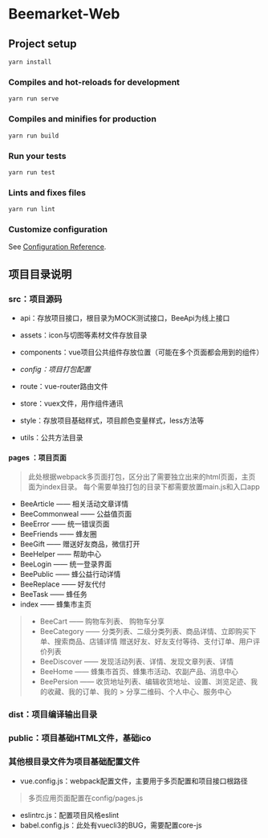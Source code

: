 # Beemarket-Web

## Project setup

```shell
yarn install
```

### Compiles and hot-reloads for development

```shell
yarn run serve
```

### Compiles and minifies for production

```shell
yarn run build
```

### Run your tests

```shell
yarn run test
```

### Lints and fixes files

```shell
yarn run lint
```

### Customize configuration

See [Configuration Reference](https://cli.vuejs.org/config/).

## 项目目录说明

### **src**：项目源码

* api：存放项目接口，根目录为MOCK测试接口，BeeApi为线上接口
* assets：icon与切图等素材文件存放目录
* components：vue项目公共组件存放位置（可能在多个页面都会用到的组件）
* _config：项目打包配置_

* route：vue-router路由文件
* store：vuex文件，用作组件通讯
* style：存放项目基础样式，项目颜色变量样式，less方法等
* utils：公共方法目录

#### **pages** ：项目页面

> 此处根据webpack多页面打包，区分出了需要独立出来的html页面，主页面为index目录。
> 每个需要单独打包的目录下都需要放置main.js和入口app

* BeeArticle —— 相关活动文章详情
* BeeCommonweal —— 公益值页面
* BeeError —— 统一错误页面
* BeeFriends —— 蜂友圈
* BeeGift —— 赠送好友商品，微信打开
* BeeHelper —— 帮助中心
* BeeLogin —— 统一登录界面
* BeePublic —— 蜂公益行动详情
* BeeReplace —— 好友代付
* BeeTask —— 蜂任务
* index —— 蜂集市主页

> * BeeCart —— 购物车列表、 购物车分享  
> * BeeCategory —— 分类列表、二级分类列表、商品详情、立即购买下单、搜索商品、店铺详情
> 赠送好友、好友支付等待、支付订单、用户评价列表
> * BeeDiscover —— 发现活动列表、详情、发现文章列表、详情
> * BeeHome —— 蜂集市首页、蜂集市活动、农副产品、消息中心
> * BeePersion —— 收货地址列表、编辑收货地址、设置、浏览足迹、我的收藏、我的订单、我的 > 分享二维码、个人中心、服务中心

### **dist**：项目编译输出目录

### **public**：项目基础HTML文件，基础ico

### **其他根目录文件为项目基础配置文件**

* vue.config.js：webpack配置文件，主要用于多页配置和项目接口根路径

> 多页应用页面配置在config/pages.js

* eslintrc.js：配置项目风格eslint
* babel.config.js：此处有vuecli3的BUG，需要配置core-js
